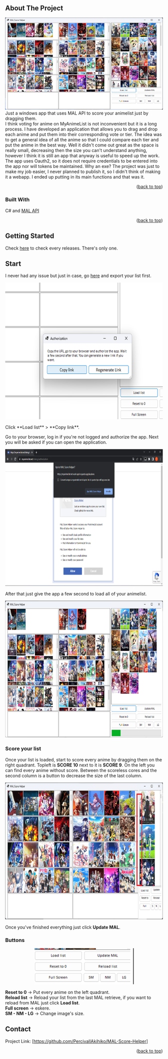 <!-- Improved compatibility of back to top link: See: https://github.com/othneildrew/Best-README-Template/pull/73 -->
<a name="readme-top"></a>
<!--
*** Thanks for checking out the Best-README-Template. If you have a suggestion
*** that would make this better, please fork the repo and create a pull request
*** or simply open an issue with the tag "enhancement".
*** Don't forget to give the project a star!
*** Thanks again! Now go create something AMAZING! :D
-->



<!-- PROJECT SHIELDS -->
<!--
*** I'm using markdown "reference style" links for readability.
*** Reference links are enclosed in brackets [ ] instead of parentheses ( ).
*** See the bottom of this document for the declaration of the reference variables
*** for contributors-url, forks-url, etc. This is an optional, concise syntax you may use.
*** https://www.markdownguide.org/basic-syntax/#reference-style-links
-->



<!-- ABOUT THE PROJECT -->
## About The Project

![alt text](https://raw.githubusercontent.com/PercivallAkihiko/MAL-Score-Helper/main/icon/main.png)
Just a windows app that uses MAL API to score your animelist just by dragging them.  
I think voting for anime on MyAnimeList is not inconvenient but it is a long process. I have developed an application that allows you to drag and drop each anime and put them into their corresponding vote or tier.
The idea was to get a general idea of all the anime so that I could compare each tier and put the anime in the best way.
Well it didn't come out great as the space is really small, decreasing then the size you can't understand anything, however I think it is still an app that anyway is useful to speed up the work.
 The app uses Oauth2, so it does not require credentials to be entered into the app nor will tokens be maintained. Why an exe? The project was just to make my job easier, I never planned to publish it, so I didn't think of making it a webapp. I ended up putting in its main functions and that was it.  

<p align="right">(<a href="#readme-top">back to top</a>)</p>


### Built With

C# and [MAL API](https://myanimelist.net/apiconfig/references/api/v2) 
<p align="right">(<a href="#readme-top">back to top</a>)</p>



<!-- GETTING STARTED -->
## Getting Started

Check [here](https://github.com/PercivallAkihiko/MAL-Score-Helper/releases) to check every releases. There's only one.


<!-- USAGE EXAMPLES -->
## Start

I never had any issue but just in case, go [here](https://myanimelist.net/panel.php?go=export) and export your list first.
<p align="center">
  <img width="660" height="437" src="https://raw.githubusercontent.com/PercivallAkihiko/MAL-Score-Helper/main/icon/tutorial1.png">
</p>
Click **Load list** > **Copy link**. 

Go to your browser, log in if you're not logged and authorize the app.
Next you will be asked if you can open the application.
<p align="center">
  <img width="660" height="437" src="https://raw.githubusercontent.com/PercivallAkihiko/MAL-Score-Helper/main/icon/tutorial2.png">
</p>

After that just give the app a few second to load all of your animelist.
<p align="center">
  <img width="660" height="437" src="https://raw.githubusercontent.com/PercivallAkihiko/MAL-Score-Helper/main/icon/tutorial3.png">
</p>

### Score your list
Once your list is loaded, start to score every anime by dragging them on the right quadrant.
Topleft is **SCORE 10** next to it is **SCORE 9**. On the left you can find every anime without score.
Between the scoreless cores and the second column is a button to decrease the size of the last column.

<p align="center">
  <img width="660" height="437" src="https://raw.githubusercontent.com/PercivallAkihiko/MAL-Score-Helper/main/icon/tutorial4.png">
</p>

Once you've finished everything just click **Update MAL**.

### Buttons
<p align="center">
  <img width="317" height="115" src="https://raw.githubusercontent.com/PercivallAkihiko/MAL-Score-Helper/main/icon/tutorial5.png">
</p>

**Reset to 0** -> Put every anime on the left quadrant.  
**Reload list** -> Reload your list from the last MAL retrieve, if you want to reload from MAL just click **Load list**.  
**Full screen** -> eskere.  
**SM - NM - LG** -> Change image's size.  



<!-- CONTACT -->
## Contact

Project Link: [https://github.com/PercivallAkihiko/MAL-Score-Helper]

<p align="right">(<a href="#readme-top">back to top</a>)</p>


<!-- MARKDOWN LINKS & IMAGES -->
<!-- https://www.markdownguide.org/basic-syntax/#reference-style-links -->
[contributors-shield]: https://img.shields.io/github/contributors/othneildrew/Best-README-Template.svg?style=for-the-badge
[contributors-url]: https://github.com/othneildrew/Best-README-Template/graphs/contributors
[forks-shield]: https://img.shields.io/github/forks/othneildrew/Best-README-Template.svg?style=for-the-badge
[forks-url]: https://github.com/othneildrew/Best-README-Template/network/members
[stars-shield]: https://img.shields.io/github/stars/othneildrew/Best-README-Template.svg?style=for-the-badge
[stars-url]: https://github.com/othneildrew/Best-README-Template/stargazers
[issues-shield]: https://img.shields.io/github/issues/othneildrew/Best-README-Template.svg?style=for-the-badge
[issues-url]: https://github.com/othneildrew/Best-README-Template/issues
[license-shield]: https://img.shields.io/github/license/othneildrew/Best-README-Template.svg?style=for-the-badge
[license-url]: https://github.com/othneildrew/Best-README-Template/blob/master/LICENSE.txt
[linkedin-shield]: https://img.shields.io/badge/-LinkedIn-black.svg?style=for-the-badge&logo=linkedin&colorB=555
[linkedin-url]: https://linkedin.com/in/othneildrew
[product-screenshot]: images/screenshot.png
[Next.js]: https://img.shields.io/badge/next.js-000000?style=for-the-badge&logo=nextdotjs&logoColor=white
[Next-url]: https://nextjs.org/
[React.js]: https://img.shields.io/badge/React-20232A?style=for-the-badge&logo=react&logoColor=61DAFB
[React-url]: https://reactjs.org/
[Vue.js]: https://img.shields.io/badge/Vue.js-35495E?style=for-the-badge&logo=vuedotjs&logoColor=4FC08D
[Vue-url]: https://vuejs.org/
[Angular.io]: https://img.shields.io/badge/Angular-DD0031?style=for-the-badge&logo=angular&logoColor=white
[Angular-url]: https://angular.io/
[Svelte.dev]: https://img.shields.io/badge/Svelte-4A4A55?style=for-the-badge&logo=svelte&logoColor=FF3E00
[Svelte-url]: https://svelte.dev/
[Laravel.com]: https://img.shields.io/badge/Laravel-FF2D20?style=for-the-badge&logo=laravel&logoColor=white
[Laravel-url]: https://laravel.com
[Bootstrap.com]: https://img.shields.io/badge/Bootstrap-563D7C?style=for-the-badge&logo=bootstrap&logoColor=white
[Bootstrap-url]: https://getbootstrap.com
[JQuery.com]: https://img.shields.io/badge/jQuery-0769AD?style=for-the-badge&logo=jquery&logoColor=white
[JQuery-url]: https://jquery.com 
